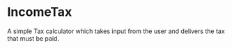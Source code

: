# IncomeTax

A simple Tax calculator which takes input from the user and delivers the tax that must be paid.
